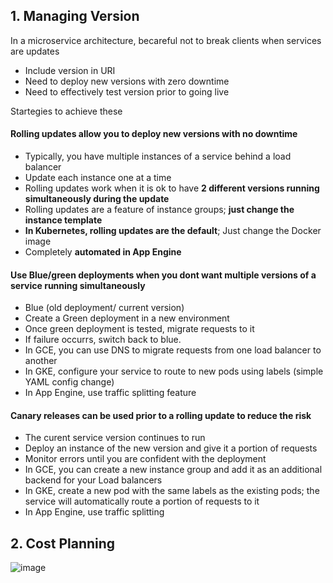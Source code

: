 ## 1. Managing Version
In a microservice architecture, becareful not to break clients when services are updates
- Include version in URI
- Need to deploy new versions with zero downtime
- Need to effectively test version prior to going live

Startegies to achieve these

#### Rolling updates allow you to deploy new versions with no downtime
- Typically, you have multiple instances of a service behind a load balancer
- Update each instance one at a time
- Rolling updates work when it is ok to have **2 different versions running simultaneously during the update**
- Rolling updates are a feature of instance groups; **just change the instance template**
- **In Kubernetes, rolling updates are the default**; Just change the Docker image
- Completely **automated in App Engine**

#### Use Blue/green deployments when you dont want multiple versions of a service running simultaneously
- Blue (old deployment/ current version)
- Create a Green deployment in a new environment
- Once green deployment is tested, migrate requests to it
- If failure occurrs, switch back to blue.
- In GCE, you can use DNS to migrate requests from one load balancer to another
- In GKE, configure your service to route to new pods using labels (simple YAML config change)
- In App Engine, use traffic splitting feature

#### Canary releases can be used prior to a rolling update to reduce the risk
- The curent service version continues to run
- Deploy an instance of the new version and give it a portion of requests
- Monitor errors until you are confident with the deployment
- In GCE, you can create a new instance group and add it as an additional backend for your Load balancers
- In GKE, create a new pod with the same labels as the existing pods; the service will automatically route a portion of requests to it
- In App Engine, use traffic splitting

## 2. Cost Planning

![image](https://user-images.githubusercontent.com/40435982/128546222-7ad70371-4898-4e51-932b-fab4a46d62da.png)
